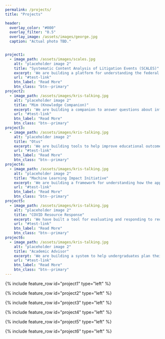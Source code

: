 ```yaml
---
permalink: /projects/
title: "Projects"

header:
  overlay_color: "#000"
  overlay_filter: "0.5"
  overlay_image: /assets/images/george.jpg
  caption: "Actual photo TBD."


project1:
  - image_path: /assets/images/scales.jpg
    alt: "placeholder image 2"
    title: "Systematic Content Analysis of Litigation Events (SCALES)"
    excerpt: 'We are building a platform for understanding the federal judicial system through conversation, the Systematic Content Analysis of Litigation Events (SCALES).  For legal scholars, journalists, and laypeople who have questions about the courts, our work allows them to find answers without writing queries or phoning experts.  Much like a modern search engine, users can idly browse or pointedly inquire and the system will respond with an answer, a series of records, or a visualization as appropriate.  Analyses which once required a team of technologists and attorneys are now accessible to anyone with a web browser.'
    url: "#test-link"
    btn_label: "Read More"
    btn_class: "btn--primary"
project2:
  - image_path: /assets/images/kris-talking.jpg
    alt: "placeholder image 2"
    title: "Mim (Knowledge Companion)"
    excerpt: 'We are building a companion to answer questions about information found in unstructured text - in particular, encyclopedia articles.  Users often consult encyclopedias because they want to know something, not because they want to read articles.  But text is invariant in the face of varying users’ needs.  Our system elevates static writing into a dynamic presence, enabling users to discover and dissect information through conversation.  If you want to know something, you no longer need to research the answer: you can just ask.'
    url: "#test-link"
    btn_label: "Read More"
    btn_class: "btn--primary"
project3:
  - image_path: /assets/images/kris-talking.jpg
    alt: "placeholder image 2"
    title: "Otus"
    excerpt: 'We are building tools to help improve educational outcomes and experiences for students and teachers.  Rather than building instruments to digitize existing curricula, however, we are instead seeking to design mechanisms that improve engagement and learning.  Schools and their assorted technology partners are increasingly capturing operational data about student activity and performance; there is as of yet an unmet opportunity to mine this data for insights into student achievement.  We believe these data can help teachers to deliver more effective and personalized instruction, and in so doing meaningfully improve the school experience for students and communities.'
    url: "#test-link"
    btn_label: "Read More"
    btn_class: "btn--primary"
project4:
  - image_path: /assets/images/kris-talking.jpg
    alt: "placeholder image 2"
    title: "Machine Learning Impact Initiative"
    excerpt: 'We are building a framework for understanding how the application of machine learning technologies may impact human health and safety.  The emergence of the internet of things and the growth of digital culture creates new pressures and opportunities for human beings.  While many researchers have done important work on singular issues such as algorithmic fairness, the holistic implications of these changes are both constantly evolving and incompletely understood.  We seek to build upon these efforts to develop a broad, comprehensive perspective which can guide future researchers and policymakers.'
    url: "#test-link"
    btn_label: "Read More"
    btn_class: "btn--primary"
project5:
  - image_path: /assets/images/kris-talking.jpg
    alt: "placeholder image 2"
    title: "COVID Resource Response"
    excerpt: 'We have built a tool for evaluating and responding to requests for essential resources in emergency situations.  Crises, such as the ongoing coronavirus pandemic, require extraordinary mobilization of expertise and resources beyond what established networks and policies can provide.  Credible information and open communication are foundational to mounting a proper response, so we developed both an exchange, for sharing and obtaining critical resources, and a dashboard, for illustrating where and which needs are most pressing.  Organizations and policymakers armed with these tools can make better decisions about allocations and interventions - whatever the issue at hand may be. '
    url: "#test-link"
    btn_label: "Read More"
    btn_class: "btn--primary"
project6:
  - image_path: /assets/images/kris-talking.jpg
    alt: "placeholder image 2"
    title: "Academic Advisor"
    excerpt: 'We are building a system to help undergraduates plan their academic futures at Northwestern.  Students have a wealth of choices, but a dearth of support for choosing: academic counsellors are limited in number and availability.  Our system consolidates information pertaining to Northwestern courses and standards and draws upon this to offer recommendations, options, and clarity to students.  Rather than having to schedule an appointment, students instead can immediately consult with our Advisor.  Students can address their needs more quickly, and counsellors can focus their time on the more complex academic issues.'
    url: "#test-link"
    btn_label: "Read More"
    btn_class: "btn--primary"
---
```


{% include feature_row id="project1" type="left" %}

{% include feature_row id="project2" type="left" %}

{% include feature_row id="project3" type="left" %}

{% include feature_row id="project4" type="left" %}

{% include feature_row id="project5" type="left" %}

{% include feature_row id="project6" type="left" %}